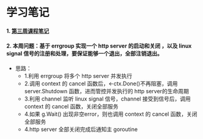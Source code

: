 # 学习笔记
#### 1. [第三周课程笔记](https://naotu.baidu.com/file/0a6efe646327d237f3cac2b9c81e215f)
#### 2. 本周问题：基于 errgroup 实现一个 http server 的启动和关闭 ，以及 linux signal 信号的注册和处理，要保证能够一个退出，全部注销退出。
* 思路：
    * 1.利用 errgroup 将多个 http server 并发执行
    * 2.调用 context 的 cancel 函数后，<-ctx.Done()不再阻塞，调用 server.Shutdown 函数，进而管控并发执行的 http server的生命周期
    * 3.利用 channel 监听 linux signal 信号，channel 接受到信号后，调用 context 的 cancel 函数，关闭全部服务
    * 4.如果 g.Wait() 出现非空error，则也调用 context 的 cancel 函数，关闭全部服务
    * 4.http server 全部关闭完成后通知主 goroutine